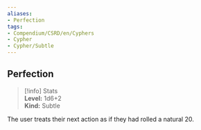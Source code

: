 ```yaml
---
aliases:
- Perfection
tags:
- Compendium/CSRD/en/Cyphers
- Cypher
- Cypher/Subtle
---
```


  
## Perfection  
>[!info] Stats  
> **Level:** 1d6+2  
> **Kind:** Subtle
  
The user treats their next action as if they had rolled a natural 20.